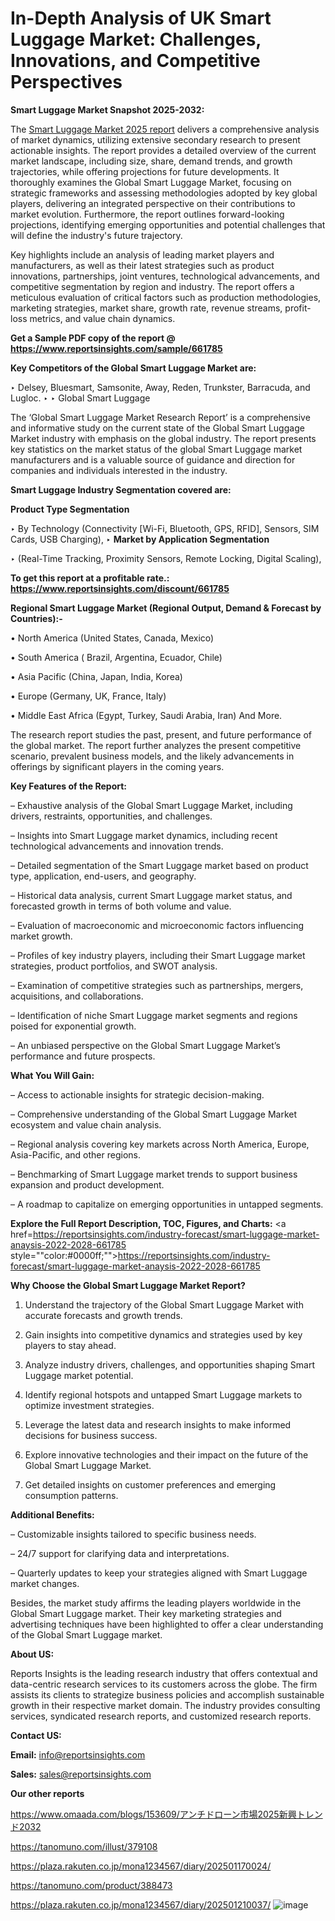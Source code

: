 # In-Depth Analysis of UK Smart Luggage Market: Challenges, Innovations, and Competitive Perspectives

<strong>Smart Luggage Market Snapshot 2025-2032:</strong>

The <a href=https://www.reportsinsights.com/sample/661785>Smart Luggage Market 2025 report</a> delivers a comprehensive analysis of market dynamics, utilizing extensive secondary research to present actionable insights. The report provides a detailed overview of the current market landscape, including size, share, demand trends, and growth trajectories, while offering projections for future developments. It thoroughly examines the Global Smart Luggage Market, focusing on strategic frameworks and assessing methodologies adopted by key global players, delivering an integrated perspective on their contributions to market evolution. Furthermore, the report outlines forward-looking projections, identifying emerging opportunities and potential challenges that will define the industry's future trajectory.

Key highlights include an analysis of leading market players and manufacturers, as well as their latest strategies such as product innovations, partnerships, joint ventures, technological advancements, and competitive segmentation by region and industry. The report offers a meticulous evaluation of critical factors such as production methodologies, marketing strategies, market share, growth rate, revenue streams, profit-loss metrics, and value chain dynamics.

<strong>Get a Sample PDF copy of the report @ <a href=https://www.reportsinsights.com/sample/661785 style=color:#0000ff;>https://www.reportsinsights.com/sample/661785</a></strong>

<strong>Key Competitors of the Global Smart Luggage Market are:</strong>

‣ Delsey, Bluesmart, Samsonite, Away, Reden, Trunkster, Barracuda, and Lugloc.
‣ 
‣ Global Smart Luggage

The ‘Global Smart Luggage Market Research Report’ is a comprehensive and informative study on the current state of the Global Smart Luggage Market industry with emphasis on the global industry. The report presents key statistics on the market status of the global Smart Luggage market manufacturers and is a valuable source of guidance and direction for companies and individuals interested in the industry.

<strong>Smart Luggage Industry Segmentation covered are:</strong>

<strong>Product Type Segmentation</strong>

‣ By Technology (Connectivity [Wi-Fi, Bluetooth, GPS, RFID], Sensors, SIM Cards, USB Charging),
‣ 
<strong>Market by Application Segmentation</strong>

‣ (Real-Time Tracking, Proximity Sensors, Remote Locking, Digital Scaling),

<strong>To get this report at a profitable rate.: <a href=https://www.reportsinsights.com/discount/661785 style=color:#0000ff;>https://www.reportsinsights.com/discount/661785</a></strong>

<strong>Regional Smart Luggage Market (Regional Output, Demand &amp; Forecast by Countries):-</strong>

• North America (United States, Canada, Mexico)

• South America ( Brazil, Argentina, Ecuador, Chile)

• Asia Pacific (China, Japan, India, Korea)

• Europe (Germany, UK, France, Italy)

• Middle East Africa (Egypt, Turkey, Saudi Arabia, Iran) And More.

The research report studies the past, present, and future performance of the global market. The report further analyzes the present competitive scenario, prevalent business models, and the likely advancements in offerings by significant players in the coming years.

<strong>Key Features of the Report:</strong>

– Exhaustive analysis of the Global Smart Luggage Market, including drivers, restraints, opportunities, and challenges.

– Insights into Smart Luggage market dynamics, including recent technological advancements and innovation trends.

– Detailed segmentation of the Smart Luggage market based on product type, application, end-users, and geography.

– Historical data analysis, current Smart Luggage market status, and forecasted growth in terms of both volume and value.

– Evaluation of macroeconomic and microeconomic factors influencing market growth.

– Profiles of key industry players, including their Smart Luggage market strategies, product portfolios, and SWOT analysis.

– Examination of competitive strategies such as partnerships, mergers, acquisitions, and collaborations.

– Identification of niche Smart Luggage market segments and regions poised for exponential growth.

– An unbiased perspective on the Global Smart Luggage Market’s performance and future prospects.

<strong>What You Will Gain:</strong>

– Access to actionable insights for strategic decision-making.

– Comprehensive understanding of the Global Smart Luggage Market ecosystem and value chain analysis.

– Regional analysis covering key markets across North America, Europe, Asia-Pacific, and other regions.

– Benchmarking of Smart Luggage market trends to support business expansion and product development.

– A roadmap to capitalize on emerging opportunities in untapped segments.

<strong>Explore the Full Report Description, TOC, Figures, and Charts:</strong>
<a href=https://reportsinsights.com/industry-forecast/smart-luggage-market-anaysis-2022-2028-661785 style=""color:#0000ff;"">https://reportsinsights.com/industry-forecast/smart-luggage-market-anaysis-2022-2028-661785</a>

<strong>Why Choose the Global Smart Luggage Market Report?</strong>

1. Understand the trajectory of the Global Smart Luggage Market with accurate forecasts and growth trends.

2. Gain insights into competitive dynamics and strategies used by key players to stay ahead.

3. Analyze industry drivers, challenges, and opportunities shaping Smart Luggage market potential.

4. Identify regional hotspots and untapped Smart Luggage markets to optimize investment strategies.

5. Leverage the latest data and research insights to make informed decisions for business success.

6. Explore innovative technologies and their impact on the future of the Global Smart Luggage Market.

7. Get detailed insights on customer preferences and emerging consumption patterns.

<strong>Additional Benefits:</strong>

– Customizable insights tailored to specific business needs.

– 24/7 support for clarifying data and interpretations.

– Quarterly updates to keep your strategies aligned with Smart Luggage market changes.

Besides, the market study affirms the leading players worldwide in the Global Smart Luggage market. Their key marketing strategies and advertising techniques have been highlighted to offer a clear understanding of the Global Smart Luggage market.

<strong><strong>About US</strong>:</strong>

Reports Insights is the leading research industry that offers contextual and data-centric research services to its customers across the globe. The firm assists its clients to strategize business policies and accomplish sustainable growth in their respective market domain. The industry provides consulting services, syndicated research reports, and customized research reports.

<strong>Contact US:</strong>

<p class=><b>Email:</b> <a href=mailto:info@reportsinsights.com>info@reportsinsights.com</a></p>
<p class=><b>Sales:</b> <a href=mailto:sales@reportsinsights.com>sales@reportsinsights.com</a></p>

<strong>Our other reports</strong>

<a href=https://www.omaada.com/blogs/153609/アンチドローン市場2025新興トレンド2032>https://www.omaada.com/blogs/153609/アンチドローン市場2025新興トレンド2032</a>

<a href=https://tanomuno.com/illust/379108>https://tanomuno.com/illust/379108</a>

<a href=https://plaza.rakuten.co.jp/mona1234567/diary/202501170024/>https://plaza.rakuten.co.jp/mona1234567/diary/202501170024/</a>

<a href=https://tanomuno.com/product/388473>https://tanomuno.com/product/388473</a>

<a href=https://plaza.rakuten.co.jp/mona1234567/diary/202501210037/>https://plaza.rakuten.co.jp/mona1234567/diary/202501210037/</a>
![image](https://github.com/user-attachments/assets/a732806c-d98d-4b34-8a29-12c212f6e508)
